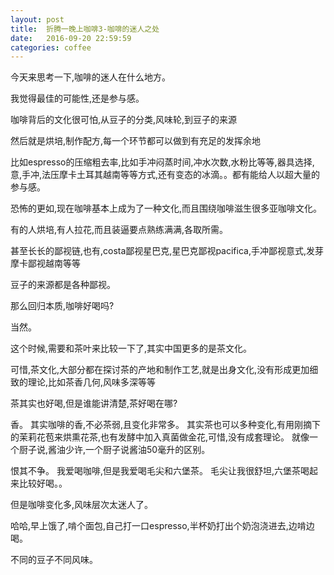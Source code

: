 ```yaml
---
layout: post
title:  折腾一晚上咖啡3-咖啡的迷人之处
date:   2016-09-20 22:59:59
categories: coffee
---
```


今天来思考一下,咖啡的迷人在什么地方。

我觉得最佳的可能性,还是参与感。

咖啡背后的文化很可怕,从豆子的分类,风味轮,到豆子的来源

然后就是烘培,制作配方,每一个环节都可以做到有充足的发挥余地

比如espresso的压缩粗去率,比如手冲闷蒸时间,冲水次数,水粉比等等,器具选择,意,手冲,法压摩卡土耳其越南等等方式,还有变态的冰滴。。都有能给人以超大量的参与感。

恐怖的更如,现在咖啡基本上成为了一种文化,而且围绕咖啡滋生很多亚咖啡文化。

有的人烘培,有人拉花,而且装逼要点熟练满满,各取所需。

甚至长长的鄙视链,也有,costa鄙视星巴克,星巴克鄙视pacifica,手冲鄙视意式,发芽摩卡鄙视越南等等

豆子的来源都是各种鄙视。

那么回归本质,咖啡好喝吗?

当然。

这个时候,需要和茶叶来比较一下了,其实中国更多的是茶文化。

可惜,茶文化,大部分都在探讨茶的产地和制作工艺,就是出身文化,没有形成更加细致的理论,比如茶香几何,风味多深等等

茶其实也好喝,但是谁能讲清楚,茶好喝在哪?

香。
其实咖啡的香,不必茶弱,且变化非常多。
其实茶也可以多种变化,有用刚摘下的茉莉花苞来烘熏花茶,也有发酵中加入真菌做金花,可惜,没有成套理论。
就像一个厨子说,酱油少许,一个厨子说酱油50毫升的区别。

恨其不争。
我爱喝咖啡,但是我爱喝毛尖和六堡茶。
毛尖让我很舒坦,六堡茶喝起来比较好喝。。

但是咖啡变化多,风味层次太迷人了。

哈哈,早上饿了,啃个面包,自己打一口espresso,半杯奶打出个奶泡浇进去,边啃边喝。

不同的豆子不同风味。



















